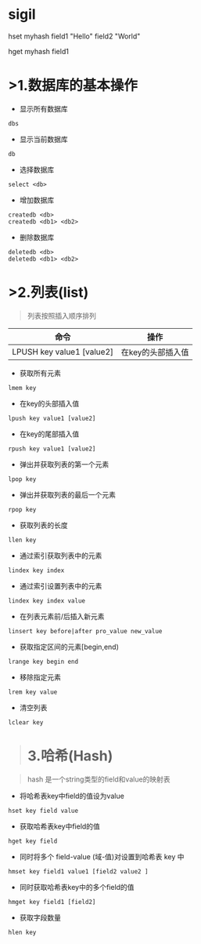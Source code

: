 # sigil


hset myhash field1 "Hello" field2 "World"

hget myhash field1

# >1.数据库的基本操作
- 显示所有数据库
```
dbs
```
- 显示当前数据库
```
db
```
- 选择数据库
```
select <db>
```
- 增加数据库
```
createdb <db>
createdb <db1> <db2>
```
- 删除数据库

```
deletedb <db>
deletedb <db1> <db2>
```

# >2.列表(list)
> 列表按照插入顺序排列

|命令|操作|
|:-------:|:-------:|
|LPUSH key value1 [value2] |在key的头部插入值|

- 获取所有元素
```
lmem key
```

- 在key的头部插入值
```
lpush key value1 [value2]
```
- 在key的尾部插入值
```
rpush key value1 [value2]
```

- 弹出并获取列表的第一个元素
```
lpop key
```
- 弹出并获取列表的最后一个元素
```
rpop key
```

- 获取列表的长度
```
llen key
```

- 通过索引获取列表中的元素
```
lindex key index
```
- 通过索引设置列表中的元素
```
lindex key index value
```
- 在列表元素前/后插入新元素
```
linsert key before|after pro_value new_value
```
- 获取指定区间的元素[begin,end)
```
lrange key begin end
```
- 移除指定元素
```
lrem key value
```
- 清空列表
```
lclear key
```

># 3.哈希(Hash)


> hash 是一个string类型的field和value的映射表

- 将哈希表key中field的值设为value
```
hset key field value
```

- 获取哈希表key中field的值
```
hget key field
```

- 同时将多个 field-value (域-值)对设置到哈希表 key 中
```
hmset key field1 value1 [field2 value2 ]
```
- 同时获取哈希表key中的多个field的值
```
hmget key field1 [field2]
```
- 获取字段数量
```
hlen key
```

